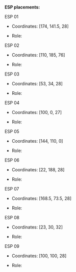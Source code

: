 **ESP placements:**

ESP 01

* Coordinates: [174, 141.5, 28]

* Role:

ESP 02

* Coordinates: [110, 185, 76]

* Role:

ESP 03

* Coordinates: [53, 34, 28]

* Role:

ESP 04

* Coordinates: [100, 0, 27]

* Role:

ESP 05

* Coordinates: [144, 110, 0]

* Role:

ESP 06

* Coordinates: [22, 188, 28]

* Role:

ESP 07

* Coordinates: [168.5, 73.5, 28]

* Role:

ESP 08

* Coordinates: [23, 30, 32]

* Role:

ESP 09

* Coordinates: [100, 100, 28]

* Role:

